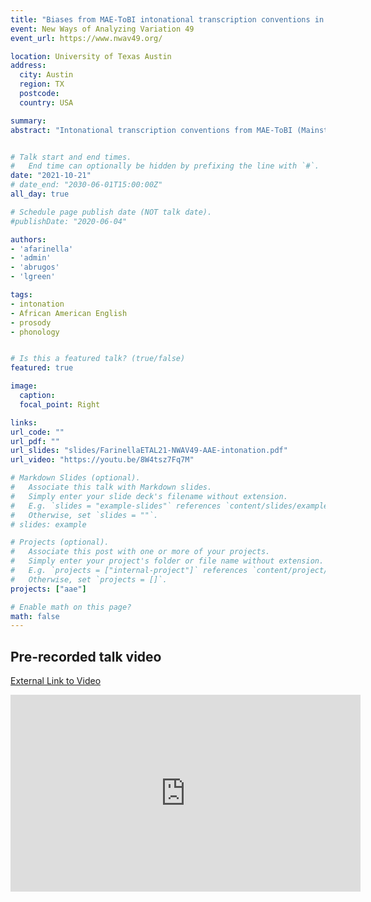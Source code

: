 ```yaml
---
title: "Biases from MAE-ToBI intonational transcription conventions in the intonational analysis of African American English"
event: New Ways of Analyzing Variation 49
event_url: https://www.nwav49.org/

location: University of Texas Austin
address:
  city: Austin
  region: TX
  postcode:
  country: USA

summary:
abstract: "Intonational transcription conventions from MAE-ToBI (Mainstream American English-Tones and Break Indices) (Beckman & Pierrehumbert 1986, Beckman & Elam 1997, Veilleux et al. 2006) are commonly taken as a starting point for the intonational analysis of African American English (AAE), e.g., Holliday (2019). But AAE examples weren’t considered in developing MAE-ToBI conventions. And there are biases imposed by the particular intonational analysis assumed in MAE-ToBI that might unhelpfully confine the hypothesis space of analyses considered for AAE intonation. This paper draws attention to some of these biases and intonational patterns of AAE that raise questions about them: (i) a high pitch accent followed by a sharp fall and (ii) utterance-initial superhigh pitch followed by a much reduced pitch range. (First paragraph of abstract) "


# Talk start and end times.
#   End time can optionally be hidden by prefixing the line with `#`.
date: "2021-10-21"
# date_end: "2030-06-01T15:00:00Z"
all_day: true

# Schedule page publish date (NOT talk date).
#publishDate: "2020-06-04"

authors:
- 'afarinella'
- 'admin'
- 'abrugos'
- 'lgreen'

tags:
- intonation
- African American English
- prosody
- phonology


# Is this a featured talk? (true/false)
featured: true

image:
  caption:
  focal_point: Right

links:
url_code: ""
url_pdf: ""
url_slides: "slides/FarinellaETAL21-NWAV49-AAE-intonation.pdf"
url_video: "https://youtu.be/8W4tsz7Fq7M"

# Markdown Slides (optional).
#   Associate this talk with Markdown slides.
#   Simply enter your slide deck's filename without extension.
#   E.g. `slides = "example-slides"` references `content/slides/example-slides.md`.
#   Otherwise, set `slides = ""`.
# slides: example

# Projects (optional).
#   Associate this post with one or more of your projects.
#   Simply enter your project's folder or file name without extension.
#   E.g. `projects = ["internal-project"]` references `content/project/deep-learning/index.md`.
#   Otherwise, set `projects = []`.
projects: ["aae"]

# Enable math on this page?
math: false
---
```


## Pre-recorded talk video
[External Link to Video](https://youtu.be/8W4tsz7Fq7M)

<iframe width="560" height="315" src="https://www.youtube.com/embed/8W4tsz7Fq7M" title="YouTube video player" frameborder="0" allow="accelerometer; autoplay; clipboard-write; encrypted-media; gyroscope; picture-in-picture" allowfullscreen></iframe>
